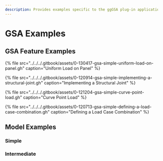 ```yaml
---
description: Provides examples specific to the ggGSA plug-in application
---
```


# GSA Examples

## GSA Feature Examples

{% file src="../../../.gitbook/assets/0-130417-gsa-simple-uniform-load-on-panel.gh" caption="Uniform Load on Panel" %}

{% file src="../../../.gitbook/assets/0-120914-gsa-simple-implementing-a-structural-joint.gh" caption="Implementing a Structural Joint" %}

{% file src="../../../.gitbook/assets/0-121204-gsa-simple-curve-point-load.gh" caption="Curve Point Load" %}

{% file src="../../../.gitbook/assets/0-120713-gsa-simple-defining-a-load-case-combination.gh" caption="Defining a Load Case Combination" %}

## Model Examples

### Simple

### Intermediate

